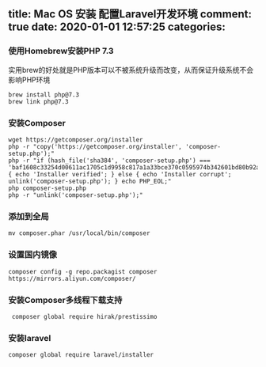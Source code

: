 title: Mac OS 安装 配置Laravel开发环境
comment: true
date: 2020-01-01 12:57:25
categories:
---


### 使用Homebrew安装PHP 7.3
实用brew的好处就是PHP版本可以不被系统升级而改变，从而保证升级系统不会影响PHP环境
```
brew install php@7.3
brew link php@7.3
```

### 安装Composer
```
wget https://getcomposer.org/installer
php -r "copy('https://getcomposer.org/installer', 'composer-setup.php');"
php -r "if (hash_file('sha384', 'composer-setup.php') === 'baf1608c33254d00611ac1705c1d9958c817a1a33bce370c0595974b342601bd80b92a3f46067da89e3b06bff421f182') { echo 'Installer verified'; } else { echo 'Installer corrupt'; unlink('composer-setup.php'); } echo PHP_EOL;"
php composer-setup.php
php -r "unlink('composer-setup.php');"
```

### 添加到全局
```
mv composer.phar /usr/local/bin/composer
```

### 设置国内镜像
```
composer config -g repo.packagist composer https://mirrors.aliyun.com/composer/  
```

### 安装Composer多线程下载支持
```
 composer global require hirak/prestissimo
```

### 安装laravel
```
composer global require laravel/installer
```
